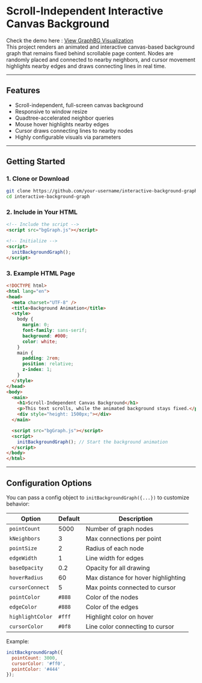 # Scroll-Independent Interactive Canvas Background
Check the demo here : [View GraphBG Visualization](https://htmlpreview.github.io/?https://github.com/the-ray-kar/GraphBG/blob/main/demo_index.html) <br>
This project renders an animated and interactive canvas-based background graph that remains fixed behind scrollable page content. Nodes are randomly placed and connected to nearby neighbors, and cursor movement highlights nearby edges and draws connecting lines in real time.

---

## Features

- Scroll-independent, full-screen canvas background
- Responsive to window resize
- Quadtree-accelerated neighbor queries
- Mouse hover highlights nearby edges
- Cursor draws connecting lines to nearby nodes
- Highly configurable visuals via parameters

---

## Getting Started

### 1. Clone or Download

```bash
git clone https://github.com/your-username/interactive-background-graph.git
cd interactive-background-graph
```

### 2. Include in Your HTML

```html
<!-- Include the script -->
<script src="bgGraph.js"></script>

<!-- Initialize -->
<script>
  initBackgroundGraph();
</script>
```

### 3. Example HTML Page

```html
<!DOCTYPE html>
<html lang="en">
<head>
  <meta charset="UTF-8" />
  <title>Background Animation</title>
  <style>
    body {
      margin: 0;
      font-family: sans-serif;
      background: #000;
      color: white;
    }
    main {
      padding: 2rem;
      position: relative;
      z-index: 1;
    }
  </style>
</head>
<body>
  <main>
    <h1>Scroll-Independent Canvas Background</h1>
    <p>This text scrolls, while the animated background stays fixed.</p>
    <div style="height: 1500px;"></div>
  </main>

  <script src="bgGraph.js"></script>
  <script>
    initBackgroundGraph(); // Start the background animation
  </script>
</body>
</html>
```

---

## Configuration Options

You can pass a config object to `initBackgroundGraph({...})` to customize behavior:

| Option           | Default | Description |
|------------------|---------|-------------|
| `pointCount`     | 5000    | Number of graph nodes |
| `kNeighbors`     | 3       | Max connections per point |
| `pointSize`      | 2       | Radius of each node |
| `edgeWidth`      | 1       | Line width for edges |
| `baseOpacity`    | 0.2     | Opacity for all drawing |
| `hoverRadius`    | 60      | Max distance for hover highlighting |
| `cursorConnect`  | 5       | Max points connected to cursor |
| `pointColor`     | `#888`  | Color of the nodes |
| `edgeColor`      | `#888`  | Color of the edges |
| `highlightColor` | `#fff`  | Highlight color on hover |
| `cursorColor`    | `#0f8`  | Line color connecting to cursor |

Example:

```js
initBackgroundGraph({
  pointCount: 3000,
  cursorColor: '#ff0',
  pointColor: '#444'
});
```



